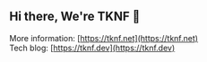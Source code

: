 ## Hi there, We're TKNF 👋

More information: [https://tknf.net](https://tknf.net)  
Tech blog: [https://tknf.dev](https://tknf.dev)
